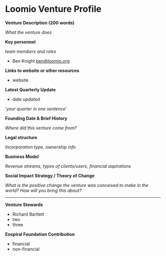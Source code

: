 # Loomio Venture Profile


**Venture Description (200 words)**

*What the venture does*

**Key personnel**

*team members and roles*

* Ben Knight ben@loomio.org

**Links to website or other resources**
* website

**Latest Quarterly Update**

* *date updated*

*'your quarter in one sentence'*

**Founding Date & Brief History**

*Where did this venture come from?*

**Legal structure**

*Incorporation type, ownership info*

**Business Model**

*Revenue streams, types of clients/users, financial aspirations*

**Social Impact Strategy / Theory of Change**

*What is the positive change the venture was conceived to make in the world? How will you bring this about?*

---

**Venture Stewards** 

* Richard Bartlett
* two
* three

**Enspiral Foundation Contribution**

* financial
* non-financial
